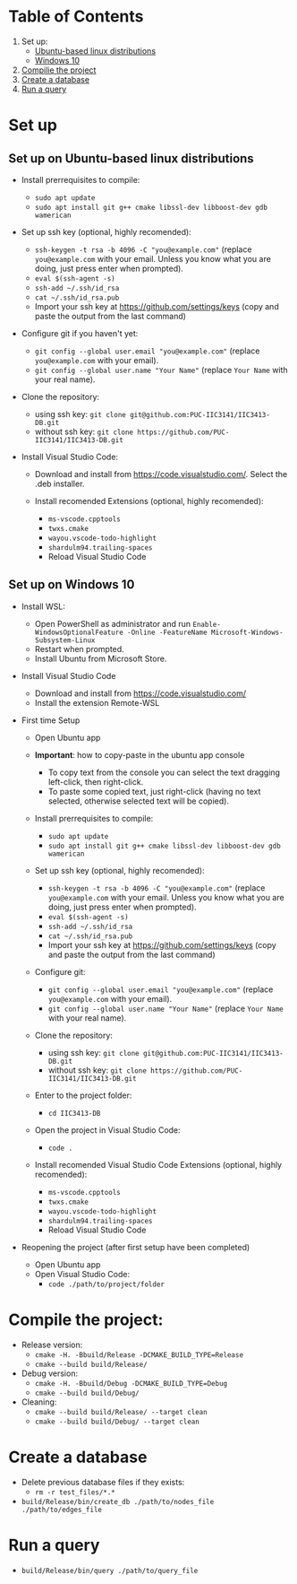 # Table of Contents
1. Set up:
    - [Ubuntu-based linux distributions](#set-up-on-ubuntu-based-linux-distributions)
    - [Windows 10](#set-up-on-windows-10)
2. [Compilie the project](#compile-the-project)
3. [Create a database](#create-a-database)
4. [Run a query](#run-a-query)

# Set up
## Set up on Ubuntu-based linux distributions
- Install prerrequisites to compile:
    - `sudo apt update`
    - `sudo apt install git g++ cmake libssl-dev libboost-dev gdb wamerican`

- Set up ssh key (optional, highly recomended):
     - `ssh-keygen -t rsa -b 4096 -C "you@example.com"` (replace `you@example.com` with your email. Unless you know what you are doing, just press enter when prompted).
    - `eval $(ssh-agent -s)`
    - `ssh-add ~/.ssh/id_rsa`
    - `cat ~/.ssh/id_rsa.pub`
    - Import your ssh key at https://github.com/settings/keys (copy and paste the output from the last command)

 - Configure git if you haven't yet:
    - `git config --global user.email "you@example.com"` (replace `you@example.com` with your email).
    - `git config --global user.name "Your Name"` (replace `Your Name` with your real name).

- Clone the repository:
    - using ssh key: `git clone git@github.com:PUC-IIC3141/IIC3413-DB.git`
    - without ssh key: `git clone https://github.com/PUC-IIC3141/IIC3413-DB.git`

- Install Visual Studio Code:
    - Download and install from https://code.visualstudio.com/. Select the .deb installer.

    - Install recomended Extensions (optional, highly recomended):
        - `ms-vscode.cpptools`
        - `twxs.cmake`
        - `wayou.vscode-todo-highlight`
        - `shardulm94.trailing-spaces`
        - Reload Visual Studio Code

## Set up on Windows 10
- Install WSL:
    - Open PowerShell as administrator and run `Enable-WindowsOptionalFeature -Online -FeatureName Microsoft-Windows-Subsystem-Linux`
    - Restart when prompted.
    - Install Ubuntu from Microsoft Store.
- Install Visual Studio Code
    - Download and install from https://code.visualstudio.com/
    - Install the extension Remote-WSL
- First time Setup
    - Open Ubuntu app
    - **Important**: how to copy-paste in the ubuntu app console
        - To copy text from the console you can select the text dragging left-click, then right-click.
        - To paste some copied text, just right-click (having no text selected, otherwise selected text will be copied).
    - Install prerrequisites to compile:
        - `sudo apt update`
        - `sudo apt install git g++ cmake libssl-dev libboost-dev gdb wamerican`
    - Set up ssh key (optional, highly recomended):
        - `ssh-keygen -t rsa -b 4096 -C "you@example.com"` (replace `you@example.com` with your email. Unless you know what you are doing, just press enter when prompted).
        - `eval $(ssh-agent -s)`
        - `ssh-add ~/.ssh/id_rsa`
        - `cat ~/.ssh/id_rsa.pub`
        - Import your ssh key at https://github.com/settings/keys (copy and paste the output from the last command)
    - Configure git:
        - `git config --global user.email "you@example.com"` (replace `you@example.com` with your email).
        - `git config --global user.name "Your Name"` (replace `Your Name` with your real name).

    - Clone the repository:
        - using ssh key: `git clone git@github.com:PUC-IIC3141/IIC3413-DB.git`
        - without ssh key: `git clone https://github.com/PUC-IIC3141/IIC3413-DB.git`
    - Enter to the project folder:
        - `cd IIC3413-DB`
    - Open the project in Visual Studio Code:
        - `code .`
    - Install recomended Visual Studio Code Extensions (optional, highly recomended):
        - `ms-vscode.cpptools`
        - `twxs.cmake`
        - `wayou.vscode-todo-highlight`
        - `shardulm94.trailing-spaces`
        - Reload Visual Studio Code

- Reopening the project (after first setup have been completed)
    - Open Ubuntu app
    - Open Visual Studio Code:
        - `code ./path/to/project/folder`

# Compile the project:
- Release version:
    - `cmake -H. -Bbuild/Release -DCMAKE_BUILD_TYPE=Release`
    - `cmake --build build/Release/`
- Debug version:
    - `cmake -H. -Bbuild/Debug -DCMAKE_BUILD_TYPE=Debug`
    - `cmake --build build/Debug/`
- Cleaning:
    - `cmake --build build/Release/ --target clean`
    - `cmake --build build/Debug/ --target clean`

# Create a database
- Delete previous database files if they exists:
    - `rm -r test_files/*.*`
- `build/Release/bin/create_db ./path/to/nodes_file ./path/to/edges_file`

# Run a query
- `build/Release/bin/query ./path/to/query_file`


